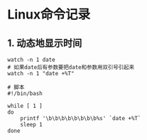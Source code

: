 # Linux命令记录

## 1. 动态地显示时间

```shell
watch -n 1 date
# 如果date后有参数要把date和参数用双引号引起来
watch -n 1 "date +%T"

# 脚本
#!/bin/bash

while [ 1 ]
do
    printf '\b\b\b\b\b\b\b\b%s' `date +%T`
    sleep 1
done
```

